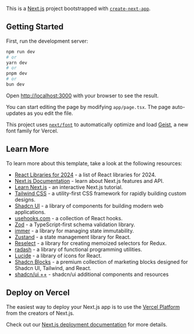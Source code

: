 This is a [Next.js](https://nextjs.org) project bootstrapped with [`create-next-app`](https://nextjs.org/docs/app/api-reference/cli/create-next-app).

## Getting Started

First, run the development server:

```bash
npm run dev
# or
yarn dev
# or
pnpm dev
# or
bun dev
```

Open [http://localhost:3000](http://localhost:3000) with your browser to see the result.

You can start editing the page by modifying `app/page.tsx`. The page auto-updates as you edit the file.

This project uses [`next/font`](https://nextjs.org/docs/app/building-your-application/optimizing/fonts) to automatically optimize and load [Geist](https://vercel.com/font), a new font family for Vercel.

## Learn More

To learn more about this template, take a look at the following resources:

- [React Libraries for 2024](https://www.robinwieruch.de/react-libraries/) - a list of React libraries for 2024.
- [Next.js Documentation](https://nextjs.org/docs) - learn about Next.js features and API.
- [Learn Next.js](https://nextjs.org/learn) - an interactive Next.js tutorial.
- [Tailwind CSS](https://tailwindcss.com/docs) - a utility-first CSS framework for rapidly building custom designs.
- [Shadcn UI](https://ui.shadcn.com/docs) - a library of components for building modern web applications.
- [usehooks.com](https://usehooks.com/) - a collection of React hooks.
- [Zod](https://zod.dev/) - a TypeScript-first schema validation library.
- [immer](https://immerjs.github.io/immer/) - a library for managing state immutability.
- [Zustand](https://github.com/pmndrs/zustand?tab=readme-ov-file) - a state management library for React.
- [Reselect](https://reselect.js.org/) - a library for creating memoized selectors for Redux.
- [radash](https://radash-docs.vercel.app/) - a library of functional programming utilities.
- [Lucide](https://lucide.dev/icons/) - a library of icons for React.
- [Shadcn Blocks](https://www.shadcnblocks.com/) - a premium collection of marketing blocks designed for Shadcn UI, Tailwind, and React.
- [shadcn/ui ++](https://jidefr.medium.com/shadcn-ui-add-components-and-resources-0846b0f57596) - shadcn/ui additional components and resources

## Deploy on Vercel

The easiest way to deploy your Next.js app is to use the [Vercel Platform](https://vercel.com/new?utm_medium=default-template&filter=next.js&utm_source=create-next-app&utm_campaign=create-next-app-readme) from the creators of Next.js.

Check out our [Next.js deployment documentation](https://nextjs.org/docs/app/building-your-application/deploying) for more details.
